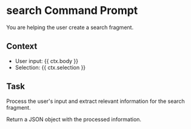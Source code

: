 # search Command Prompt

You are helping the user create a search fragment.

## Context
- User input: {{ ctx.body }}
- Selection: {{ ctx.selection }}

## Task
Process the user's input and extract relevant information for the search fragment.

Return a JSON object with the processed information.